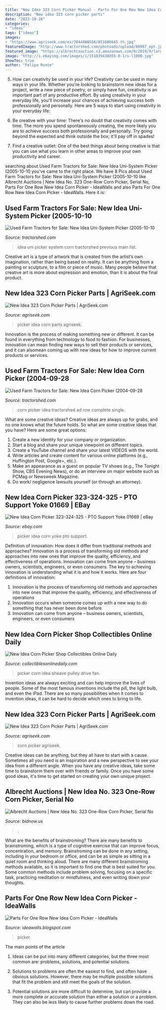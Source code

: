 ```yaml
---
title: "New Idea 323 Corn Picker Manual - Parts For One Row New Idea Corn Picker"
description: "New idea 323 corn picker parts"
date: "2023-10-28"
categories:
- "ideas"
tags: ["ideas"]
images:
- "https://www.agriseek.com/ex/2044486556/851686645-th.jpg"
featuredImage: "http://www.tractorshed.com/photoads/upload/80967_opt.jpg"
featured_image: "https://albrechtauction.s3.amazonaws.com/0/2019/9/large/b3c657956c801d2d3e8b27dd3e5147b0"
image: "http://i.ebayimg.com/images/i/151039438855-0-1/s-l1000.jpg"
ShowToc: true
author: "Felipa Runte"
---
```



5. How can creativity be used in your life?
Creativity can be used in many ways in your life. Whether you're looking to brainstorm new ideas for a project, write a new piece of poetry, or simply have fun, creativity is an important part of any productive effort. By using creativity in your everyday life, you'll increase your chances of achieving success both professionally and personally. Here are 5 ways to start using creativity in your everyday life:
1. Be creative with your time: There's no doubt that creativity comes with time. The more you spend spontaneously creating, the more likely you are to achieve success both professionally and personally. Try going beyond the expected and think outside the box; it'll pay off in spades!

2. Find a creative outlet: One of the best things about being creative is that you can use what you learn in other areas to improve your own productivity and career.

	

		
searching about Used Farm Tractors for Sale: New Idea Uni-System Picker (2005-10-10 you've came to the right place. We have 8 Pics about Used Farm Tractors for Sale: New Idea Uni-System Picker (2005-10-10 like Albrecht Auctions | New Idea No. 323 One-Row Corn Picker, Serial No, Parts For One Row New Idea Corn Picker - IdeaWalls and also Parts For One Row New Idea Corn Picker - IdeaWalls. Here it is:
		
    
## Used Farm Tractors For Sale: New Idea Uni-System Picker (2005-10-10

<img loading=lazy src="http://www.tractorshed.com/photoads/upload/115182_opt.jpg" onerror="this.onerror=null;this.src='https://tse4.mm.bing.net/th?id=OIP.n2QHe0ujRwWN4NUxrXFdugHaFj&amp;pid=15.1';" alt="Used Farm Tractors for Sale: New Idea Uni-System Picker (2005-10-10">

_Source: tractorshed.com_

>idea uni picker system corn tractorshed previous main list. 

	

Creative art is a type of artwork that is created from the artist’s own imagination, rather than being based on reality. It can be anything from a painting or sculpture, to a film or piece of music. Many people believe that creative art is more about expression and emotion, than it is about the final product.

    
## New Idea 323 Corn Picker Parts | AgriSeek.com

<img loading=lazy src="https://www.agriseek.com/ex/1471768581/1636229785-th.jpg" onerror="this.onerror=null;this.src='https://tse4.mm.bing.net/th?id=OIP.SmvV5wjTQXPLgbcPv3Q0AgAAAA&amp;pid=15.1';" alt="New Idea 323 Corn Picker Parts | AgriSeek.com">

_Source: agriseek.com_

>picker idea corn parts agriseek. 

	

Innovation is the process of making something new or different. It can be found in everything from technology to food to fashion. For businesses, innovation can mean finding new ways to sell their products or services, and it can alsomean coming up with new ideas for how to improve current products or services.

    
## Used Farm Tractors For Sale: New Idea Corn Picker (2004-09-28

<img loading=lazy src="http://www.tractorshed.com/photoads/upload/80967_opt.jpg" onerror="this.onerror=null;this.src='https://tse1.mm.bing.net/th?id=OIP.EeVgNnZOsFn0m6fUdML51gHaFj&amp;pid=15.1';" alt="Used Farm Tractors for Sale: New Idea Corn Picker (2004-09-28">

_Source: tractorshed.com_

>corn picker idea tractorshed ad row complete single. 

	

What are some creative ideas?
Creative ideas are always up for grabs, and no one knows what the future holds. So what are some creative ideas that you have? Here are some great options: 
1. Create a new identity for your company or organization.
2. Start a blog and share your unique viewpoint on different topics.
3. Create a YouTube channel and share your latest VIDEOS with the world. 
4. Write articles and create content for various online platforms (e.g., Huffington Post, Google+, etc.). 
5. Make an appearance as a guest on popular TV shows (e.g., The Tonight Show, CBS Evening News), or do an interview on major website such as PCMag or Newsweek Magazine. 
6. Do work/ negligence lawsuits yourself (or through an attorney).

    
## New Idea Corn Picker 323-324-325 - PTO Support Yoke 01669 | EBay

<img loading=lazy src="http://i.ebayimg.com/images/i/151039438855-0-1/s-l1000.jpg" onerror="this.onerror=null;this.src='https://tse3.mm.bing.net/th?id=OIP.dtfH0CBE5QCWDdwCNj7qGQHaFj&amp;pid=15.1';" alt="New Idea Corn Picker 323-324-325 - PTO Support Yoke 01669 | eBay">

_Source: ebay.com_

>picker idea corn yoke pto support. 

	

Definition of innovation: How does it differ from traditional methods and approaches?
Innovation is a process of transforming old methods and approaches into new ones that improve the quality, efficiency, and effectiveness of operations. Innovation can come from anyone – business owners, scientists, engineers, or even consumers. The key to achieving innovation is understanding what it is and how it works. Here are four definitions of innovation: 
1. Innovation is the process of transforming old methods and approaches into new ones that improve the quality, efficiency, and effectiveness of operations 
2. Innovation occurs when someone comes up with a new way to do something that has never been done before 
3. Innovation can come from anyone – business owners, scientists, engineers, or even consumers 

    
## New Idea Corn Picker Shop Collectibles Online Daily

<img loading=lazy src="http://www.collectiblesonlinedaily.com/photo/252631606924_1.jpg" onerror="this.onerror=null;this.src='https://tse3.mm.bing.net/th?id=OIP.mH8hgHupwY89WEqoDxbMeQHaJ4&amp;pid=15.1';" alt="New Idea Corn Picker Shop Collectibles Online Daily">

_Source: collectiblesonlinedaily.com_

>picker corn idea sheave pulley drive fan. 

	

Invention ideas are always exciting and can help improve the lives of people. Some of the most famous inventions include the pill, the light bulb, and even the iPad. There are so many possibilities when it comes to invention ideas, it can be hard to decide which ones to bring to life.

    
## New Idea 323 Corn Picker Parts | AgriSeek.com

<img loading=lazy src="https://www.agriseek.com/ex/2044486556/851686645-th.jpg" onerror="this.onerror=null;this.src='https://tse1.mm.bing.net/th?id=OIP.i6qhmB7etmy84LP2ny-nFgAAAA&amp;pid=15.1';" alt="New Idea 323 Corn Picker Parts | AgriSeek.com">

_Source: agriseek.com_

>corn picker agriseek. 

	

Creative ideas can be anything, but they all have to start with a cause. Sometimes all you need is an inspiration and a new perspective to see your idea from a different angle. When you have any creative ideas, take some time to brainstorm them over with friends or family. Once you have some good ideas, it's time to get started on creating your own unique project.

    
## Albrecht Auctions | New Idea No. 323 One-Row Corn Picker, Serial No

<img loading=lazy src="https://albrechtauction.s3.amazonaws.com/0/2019/9/large/b3c657956c801d2d3e8b27dd3e5147b0" onerror="this.onerror=null;this.src='https://tse1.mm.bing.net/th?id=OIP.xUmtiIo2Jd3buQnhLVDAxwHaFj&amp;pid=15.1';" alt="Albrecht Auctions | New Idea No. 323 One-Row Corn Picker, Serial No">

_Source: bidnow.us_

>. 

	

What are the benefits of brainstroming?
There are many benefits to brainstroming, which is a type of cognitive exercise that can improve focus, concentration, and memory. Brainstroming can be done in any setting, including in your bedroom or office, and can be as simple as sitting in a quiet room and thinking aloud. There are many different brainstroming methods available, so it is important to find one that is best suited for you. Some common methods include problem solving, focusing on a specific task, practicing meditation or mindfulness, and even writing down your thoughts.

    
## Parts For One Row New Idea Corn Picker - IdeaWalls

<img loading=lazy src="https://staticp.lancasterfarminglocator.com/media/catalog/product/cache/1/thumbnail/800x600/9df78eab33525d08d6e5fb8d27136e95/W/I/WIN_20170918_13_31_12_Pro.jpg" onerror="this.onerror=null;this.src='https://tse4.mm.bing.net/th?id=OIP.mz55oY-ANXls7zQJSH-PBQHaFj&amp;pid=15.1';" alt="Parts For One Row New Idea Corn Picker - IdeaWalls">

_Source: ideawalls.blogspot.com_

>picker. 

	

The main points of the article
1. Ideas can be put into many different categories, but the three most common are: problems, solutions, and potential solutions.
2. Solutions to problems are often the easiest to find, and often have obvious solutions. However, there may be multiple possible solutions that fit the problem and still meet the goals of the solution.

3. Potential solutions are more difficult to determine, but can provide a more complete or accurate solution than either a solution or a problem. They can also be less likely to cause further problems down the road.

